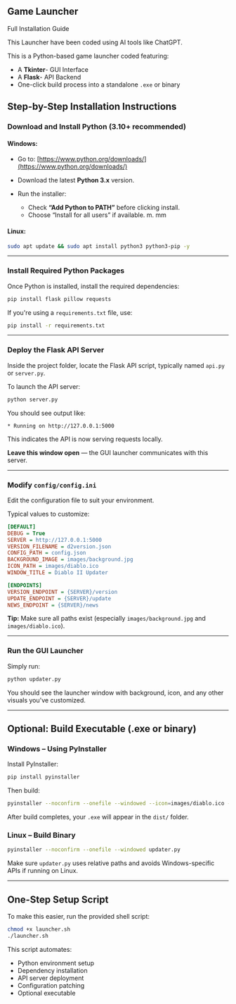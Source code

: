 ## Game Launcher

Full Installation Guide

This Launcher have been coded using AI tools like ChatGPT.

This is a Python-based game launcher coded featuring:

* A **Tkinter**- GUI Interface
* A **Flask**- API Backend
* One-click build process into a standalone `.exe` or binary


## Step-by-Step Installation Instructions

### Download and Install Python (3.10+ recommended)

#### Windows:

* Go to: [https://www.python.org/downloads/](https://www.python.org/downloads/)
* Download the latest **Python 3.x** version.
* Run the installer:

  * Check **“Add Python to PATH”** before clicking install.
  * Choose “Install for all users” if available.
m. mm
#### Linux:

```bash
sudo apt update && sudo apt install python3 python3-pip -y
```

---

### Install Required Python Packages

Once Python is installed, install the required dependencies:

```bash
pip install flask pillow requests
```

If you're using a `requirements.txt` file, use:

```bash
pip install -r requirements.txt
```

---

### Deploy the Flask API Server

Inside the project folder, locate the Flask API script, typically named `api.py` or `server.py`.

To launch the API server:

```bash
python server.py
```

You should see output like:

```
* Running on http://127.0.0.1:5000
```

This indicates the API is now serving requests locally.

**Leave this window open** — the GUI launcher communicates with this server.

---

### Modify `config/config.ini`

Edit the configuration file to suit your environment.

Typical values to customize:

```ini
[DEFAULT]
DEBUG = True
SERVER = http://127.0.0.1:5000
VERSION_FILENAME = d2version.json
CONFIG_PATH = config.json
BACKGROUND_IMAGE = images/background.jpg
ICON_PATH = images/diablo.ico
WINDOW_TITLE = Diablo II Updater

[ENDPOINTS]
VERSION_ENDPOINT = {SERVER}/version
UPDATE_ENDPOINT = {SERVER}/update
NEWS_ENDPOINT = {SERVER}/news
```

**Tip:** Make sure all paths exist (especially `images/background.jpg` and `images/diablo.ico`).

---

### Run the GUI Launcher

Simply run:

```bash
python updater.py
```

You should see the launcher window with background, icon, and any other visuals you've customized.

---

## Optional: Build Executable (.exe or binary)

### Windows – Using PyInstaller

Install PyInstaller:

```bash
pip install pyinstaller
```

Then build:

```bash
pyinstaller --noconfirm --onefile --windowed --icon=images/diablo.ico --add-data "images;images" --add-data "config;config" updater.py
```

After build completes, your `.exe` will appear in the `dist/` folder.

### Linux – Build Binary

```bash
pyinstaller --noconfirm --onefile --windowed updater.py
```

Make sure `updater.py` uses relative paths and avoids Windows-specific APIs if running on Linux.

---

## One-Step Setup Script

To make this easier, run the provided shell script:

```bash
chmod +x launcher.sh
./launcher.sh
```

This script automates:

* Python environment setup
* Dependency installation
* API server deployment
* Configuration patching
* Optional executable 
